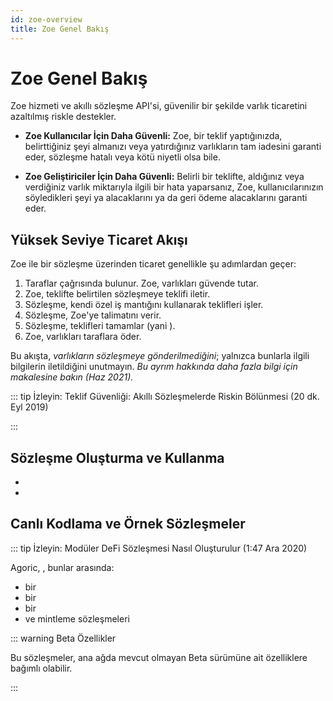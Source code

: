 ```yaml
---
id: zoe-overview
title: Zoe Genel Bakış
---
```


# Zoe Genel Bakış

Zoe hizmeti ve akıllı sözleşme API'si, güvenilir bir şekilde varlık ticaretini azaltılmış riskle destekler.

- **Zoe Kullanıcılar İçin Daha Güvenli:** Zoe, bir teklif yaptığınızda, belirttiğiniz şeyi almanızı veya yatırdığınız varlıkların tam iadesini garanti eder, sözleşme hatalı veya kötü niyetli olsa bile.

- **Zoe Geliştiriciler İçin Daha Güvenli:** Belirli bir teklifte, aldığınız veya verdiğiniz varlık miktarıyla ilgili bir hata yaparsanız, Zoe, kullanıcılarınızın söyledikleri şeyi ya alacaklarını ya da geri ödeme alacaklarını garanti eder.

## Yüksek Seviye Ticaret Akışı

Zoe ile bir sözleşme üzerinden ticaret genellikle şu adımlardan geçer:



1. Taraflar  çağrısında bulunur. Zoe, varlıkları güvende tutar.
2. Zoe, teklifte belirtilen sözleşmeye teklifi iletir.
3. Sözleşme, kendi özel iş mantığını kullanarak teklifleri işler.
4. Sözleşme, Zoe'ye  talimatını verir.
5. Sözleşme, teklifleri tamamlar (yani ).
6. Zoe, varlıkları taraflara öder.

Bu akışta, _varlıkların sözleşmeye gönderilmediğini_; yalnızca bunlarla ilgili bilgilerin iletildiğini unutmayın. _Bu ayrım hakkında daha fazla bilgi için  makalesine bakın (Haz 2021)._

::: tip İzleyin: Teklif Güvenliği: Akıllı Sözleşmelerde Riskin Bölünmesi (20 dk. Eyl 2019)





:::

## Sözleşme Oluşturma ve Kullanma

- 
- 

## Canlı Kodlama ve Örnek Sözleşmeler

::: tip İzleyin: Modüler DeFi Sözleşmesi Nasıl Oluşturulur (1:47 Ara 2020)





Agoric, , bunlar arasında:

- bir 
- bir 
- bir 
-  ve  mintleme sözleşmeleri

::: warning Beta Özellikler

Bu sözleşmeler, ana ağda mevcut olmayan Beta sürümüne ait özelliklere bağımlı olabilir.

:::